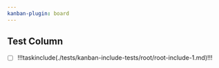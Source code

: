 ```yaml
---
kanban-plugin: board
---
```


## Test Column
- [ ] !!!taskinclude(./tests/kanban-include-tests/root/root-include-1.md)!!!
